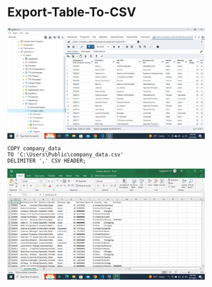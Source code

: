 # Export-Table-To-CSV
<img src="sample images/table.png" width="450">
<code><pre>COPY company_data 
TO 'C:\Users\Public\company_data.csv' 
DELIMITER ',' CSV HEADER;</pre></code>
<img src="sample images/csv.png" width="450">
